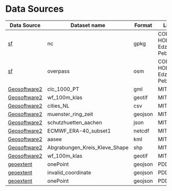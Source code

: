 # Data Sources

| Data Source         | Dataset name                      | Format    | License                            |
|---------------------|-----------------------------------|-----------|------------------------------------|
| [sf]                | nc                                | gpkg      | COPYRIGHT HOLDER: Edzer Pebesma    |
| [sf]                | overpass                          | osm       | COPYRIGHT HOLDER: Edzer Pebesma    |
| [Geosoftware2]      | clc_1000_PT                       | gml       | MIT                                |
| [Geosoftware2]      | wf_100m_klas                      | geotif    | MIT                                |
| [Geosoftware2]      | cities_NL                         | csv       | MIT                                |
| [Geosoftware2]      | muenster_ring_zeit                | geojson   | MIT                                |
| [Geosoftware2]      | schutzhuetten_aachen              | json      | MIT                                |
| [Geosoftware2]      | ECMWF_ERA-40_subset1              | netcdf    | MIT                                |
| [Geosoftware2]      | aasee                             | kml       | MIT                                |
| [Geosoftware2]      | Abgrabungen_Kreis_Kleve_Shape     | shp       | MIT                                |
| [Geosoftware2]      | wf_100m_klas                      | geotif    | MIT                                |
| [geoextent]         | onePoint                          | geojson   | PDDL                               |
| [geoextent]         | invalid_coordinate                | geojson   | PDDL                               |
| [geoextent]         | onePoint                          | geojson   | PDDL                               |


[sf]: https://github.com/r-spatial/sf
[geoextent]: https://github.com/o2r-project/geoextent
[Geosoftware2]: https://github.com/carobro/Geosoftware2
